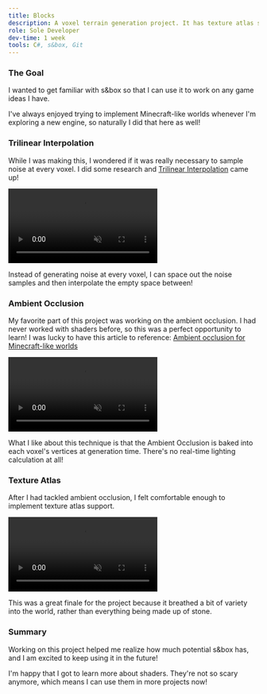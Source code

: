 ```yaml
---
title: Blocks
description: A voxel terrain generation project. It has texture atlas support, vertex ambient occlusion, voxel chunks, noise generation, trilinear interpolation, and terrain deformation.
role: Sole Developer
dev-time: 1 week
tools: C#, s&box, Git
---
```


### The Goal

I wanted to get familiar with s&box so that I can use it to work on any game ideas I have. 

I've always enjoyed trying to implement Minecraft-like worlds whenever I'm exploring a new engine, so naturally I did that here as well!

### Trilinear Interpolation

While I was making this, I wondered if it was really necessary to sample noise at every voxel. I did some research and [Trilinear Interpolation](https://en.wikipedia.org/wiki/Trilinear_interpolation) came up!

<video class="fit-video" src="media/trilinear.mp4#t=0.1" type="video/mp4" preload="metadata" controls muted></video>

Instead of generating noise at every voxel, I can space out the noise samples and then interpolate the empty space between!

### Ambient Occlusion

My favorite part of this project was working on the ambient occlusion. I had never worked with shaders before, so this was a perfect opportunity to learn! I was lucky to have this article to reference: [Ambient occlusion for Minecraft-like worlds](https://0fps.net/2013/07/03/ambient-occlusion-for-minecraft-like-worlds/)

<video class="fit-video" src="media/ao.mp4#t=0.1" type="video/mp4" preload="metadata" controls muted></video>

What I like about this technique is that the Ambient Occlusion is baked into each voxel's vertices at generation time. There's no real-time lighting calculation at all!

### Texture Atlas

After I had tackled ambient occlusion, I felt comfortable enough to implement texture atlas support.

<video class="fit-video" src="media/atlas.mp4#t=0.1" type="video/mp4" preload="metadata" controls muted></video>

This was a great finale for the project because it breathed a bit of variety into the world, rather than everything being made up of stone.

### Summary

Working on this project helped me realize how much potential s&box has, and I am excited to keep using it in the future!

I'm happy that I got to learn more about shaders. They're not so scary anymore, which means I can use them in more projects now!